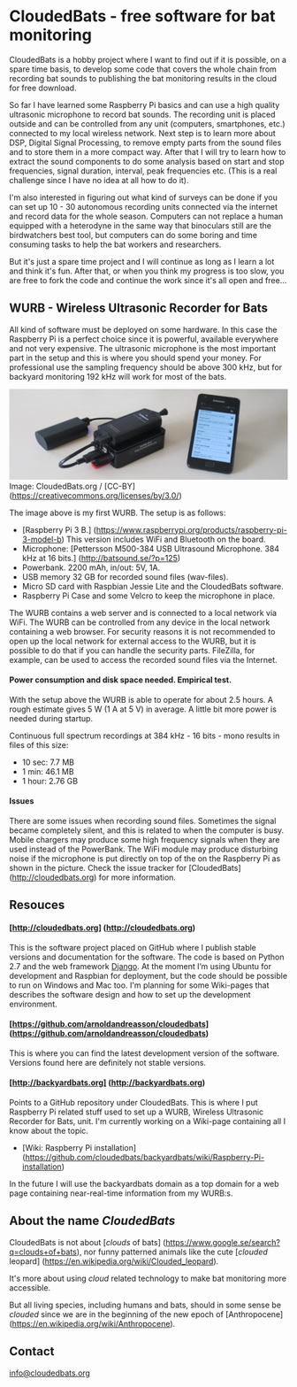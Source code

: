 # CloudedBats - free software for bat monitoring

CloudedBats is a hobby project where I want to find out if it is possible, on a spare time basis, to develop some code that covers the whole chain from recording bat sounds to publishing the bat monitoring results in the cloud for free download.

So far I have learned some Raspberry Pi basics and can use a high quality ultrasonic microphone to record bat sounds. The recording unit is placed outside and can be controlled from any unit (computers, smartphones, etc.) connected to my local wireless network. Next step is to learn more about DSP, Digital Signal Processing, to remove empty parts from the sound files and to store them in a more compact way. After that I will try to learn how to extract the sound components to do some analysis based on start and stop frequencies, signal duration, interval, peak frequencies etc. (This is a real challenge since I have no idea at all how to do it). 

I'm also interested in figuring out what kind of surveys can be done if you can set up 10 - 30 autonomous recording units connected via the internet and record data for the whole season. Computers can not replace a human equipped with a heterodyne in the same way that binoculars still are the birdwatchers best tool, but computers can do some boring and time consuming tasks to help the bat workers and researchers. 

But it's just a spare time project and I will continue as long as I learn a lot and think it's fun. After that, or when you think my progress is too slow, you are free to fork the code and continue the work since it's all open and free...

## WURB - Wireless Ultrasonic Recorder for Bats

All kind of software must be deployed on some hardware. In this case the Raspberry Pi is a perfect choice since it is powerful, available everywhere and not very expensive. The ultrasonic microphone is the most important part in the setup and this is where you should spend your money. For professional use the sampling frequency should be above 300 kHz, but for backyard monitoring 192 kHz will work for most of the bats.

![WURB-A001](images/WURB-A001-web.jpg?raw=true  "WURB - Wireless Ultrasonic Recorder for Bats")
Image: CloudedBats.org / [CC-BY] (https://creativecommons.org/licenses/by/3.0/)

The image above is my first WURB. The setup is as follows:
- [Raspberry Pi 3 B.] (https://www.raspberrypi.org/products/raspberry-pi-3-model-b) This version includes WiFi and Bluetooth on the board.
- Microphone: [Pettersson M500-384 USB Ultrasound Microphone. 384 kHz at 16 bits.] (http://batsound.se/?p=125)
- Powerbank. 2200 mAh, in/out: 5V, 1A.
- USB memory 32 GB for recorded sound files (wav-files).
- Micro SD card with Raspbian Jessie Lite and the CloudedBats software.
- Raspberry Pi Case and some Velcro to keep the microphone in place. 

The WURB contains a web server and is connected to a local network via WiFi. The WURB can be controlled from any device in the local network containing a web browser. For security reasons it is not recommended to open up the local network for external access to the WURB, but it is possible to do that if you can handle the security parts. FileZilla, for example, can be used to access the recorded sound files via the Internet.

#### Power consumption and disk space needed. Empirical test.

With the setup above the WURB is able to operate for about 2.5 hours. A rough estimate gives 5 W (1 A at 5 V) in average. A little bit more power is needed  during startup.

Continuous full spectrum recordings at 384 kHz - 16 bits - mono results in files of this size:
- 10 sec: 7.7 MB
- 1 min: 46.1 MB
- 1 hour: 2.76 GB

#### Issues 
There are some issues when recording sound files. 
Sometimes the signal became completely silent, and this is related to when the computer is busy. Mobile chargers may produce some high frequency signals when they are used instead of the PowerBank. The WiFi module may produce disturbing noise if the microphone is put directly on top of the on the Raspberry Pi as shown in the picture. 
Check the issue tracker for [CloudedBats] (http://cloudedbats.org) for more information. 

## Resouces

#### [http://cloudedbats.org] (http://cloudedbats.org)
This is the software project placed on GitHub where I publish stable versions and documentation for the software. The code is based on Python 2.7 and the web framework [Django](https://www.djangoproject.com). At the moment I’m using Ubuntu for development and Raspbian for deployment, but the code should be possible to run on Windows and Mac too.
I'm planning for some Wiki-pages that describes the software design and how to set up the development environment.

#### [https://github.com/arnoldandreasson/cloudedbats] (https://github.com/arnoldandreasson/cloudedbats)
This is where you can find the latest development version of the software. Versions found here are definitely not stable versions. 

#### [http://backyardbats.org] (http://backyardbats.org)
Points to a GitHub repository under CloudedBats. This is where I put Raspberry Pi related stuff used to set up a WURB, Wireless Ultrasonic Recorder for Bats, unit. I'm currently working on a Wiki-page containing all I know about the topic. 

- [Wiki: Raspberry Pi installation] (https://github.com/cloudedbats/backyardbats/wiki/Raspberry-Pi-installation)

In the future I will use the backyardbats domain as a top domain for a web page containing near-real-time information from my WURB:s. 


## About the name *CloudedBats*

CloudedBats is not about [*clouds* of bats] (https://www.google.se/search?q=clouds+of+bats), nor funny patterned animals like the cute 
[*clouded* leopard] (https://en.wikipedia.org/wiki/Clouded_leopard). 

It's more about using *cloud* related technology to make bat monitoring more accessible. 

But all living species, including humans and bats, should in some sense be *clouded* since we are in the beginning of the new epoch of [Anthropocene] (https://en.wikipedia.org/wiki/Anthropocene). 

## Contact

info@cloudedbats.org
